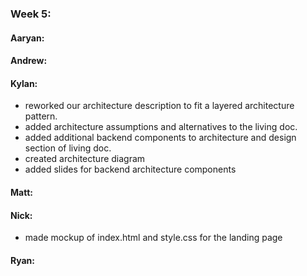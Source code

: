 ### Week 5:
#### Aaryan:


#### Andrew:

#### Kylan:
- reworked our architecture description to fit a layered architecture pattern.
- added architecture assumptions and alternatives to the living doc.
- added additional backend components to architecture and design section of living doc. 
- created architecture diagram
- added slides for backend architecture components

#### Matt:

#### Nick:
- made mockup of index.html and style.css for the landing page
#### Ryan:

